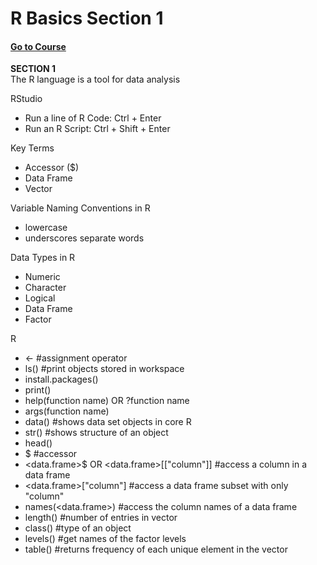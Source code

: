 # R Basics Section 1
#### [Go to Course](https://learning.edx.org/course/course-v1:HarvardX+PH125.1x+1T2021/home)

**SECTION 1**  
The R language is a tool for data analysis  

RStudio  
* Run a line of R Code: Ctrl + Enter   
* Run an R Script: Ctrl + Shift + Enter  

Key Terms
* Accessor ($)
* Data Frame
* Vector

Variable Naming Conventions in R
* lowercase
* underscores separate words

Data Types in R
* Numeric
* Character
* Logical
* Data Frame
* Factor

R  
* <- #assignment operator  
* ls() #print objects stored in workspace  
* install.packages()  
* print()  
* help(function name) OR ?function name  
* args(function name)  
* data() #shows data set objects in core R  
* str() #shows structure of an object  
* head()  
* $ #accessor  
* <data.frame>$<column> OR <data.frame>[["column"]] #access a column in a data frame  
* <data.frame>["column"] #access a data frame subset with only "column"  
* names(<data.frame>) #access the column names of a data frame  
* length(<vector>) #number of entries in vector  
* class(<object>) #type of an object  
* levels(<factor>) #get names of the factor levels  
* table(<vector>) #returns frequency of each unique element in the vector
